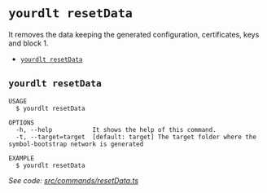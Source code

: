 `yourdlt resetData`
===================

It removes the data keeping the generated configuration, certificates, keys and block 1.

* [`yourdlt resetData`](#yourdlt-resetdata)

## `yourdlt resetData`

```
USAGE
  $ yourdlt resetData

OPTIONS
  -h, --help           It shows the help of this command.
  -t, --target=target  [default: target] The target folder where the symbol-bootstrap network is generated

EXAMPLE
  $ yourdlt resetData
```

_See code: [src/commands/resetData.ts](https://github.com/usingblockchain/yourdlt/blob/v1.2.0/src/commands/resetData.ts)_
